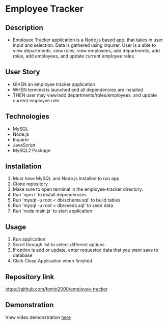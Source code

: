 # Employee Tracker 

## Description
- Employee Tracker application is a Node.js based app, that takes in user input and selection. Data is gathered using inquirer. User is a able to view departments, view roles, view employees, add departments, add roles, add employees, and update current employee roles.

## User Story
- GIVEN an employee tracker application
- WHEN terminal is launched and all dependencies are installed
- THEN user may view/add departments/roles/employees, and update current employee role.

## Technologies
- MySQL
- Node.js
- Inquirer
- JavaScript
- MySQL2 Package

## Installation
1. Must have MySQL and Node.js installed to run app
2. Clone repository
3. Make sure to open terminal in the employee-tracker directory.
4. Run 'npm i' to install dependencies
5. Run 'mysql -u root < db/schema.sql' to build tables
6. Run 'mysql -u root < db/seeds.sql' to seed data
7. Run 'node main.js' to start application

## Usage
1. Run application
2. Scroll through list to select different options
3. If option is add or update, enter requested data that you want save to database
4. Click Close Application when finished.



## Repository link
https://github.com/fomin2000/employee-tracker

## Demonstration
View video demonstration [here]()
